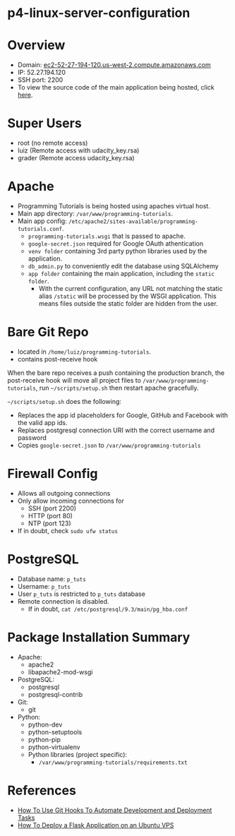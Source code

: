 # p4-linux-server-configuration

# Overview
 - Domain: [ec2-52-27-194-120.us-west-2.compute.amazonaws.com][1]
 - IP: 52.27.194.120
 - SSH port: 2200
 - To view the source code of the main application being hosted, click [here][4].

# Super Users
- root (no remote access)
- luiz (Remote access with udacity_key.rsa)
- grader (Remote access udacity_key.rsa)

# Apache
- Programming Tutorials is being hosted using apaches virtual host. 
- Main app directory: `/var/www/programming-tutorials`. 
- Main app config: `/etc/apache2/sites-available/programming-tutorials.conf`.
    - `programming-tutorials.wsgi` that is passed to apache.
    - `google-secret.json` required for Google OAuth athentication
    - `venv folder` containing 3rd party python libraries used by the application. 
    - `db_admin.py` to conveniently edit the database using SQLAlchemy
    - `app folder` containing the main application, including the `static folder`.
        - With the current configuration, any URL not matching the static alias `/static` will be processed by the WSGI application. This means files outside the static folder are hidden from the user.

# Bare Git Repo
- located in `/home/luiz/programming-tutorials`.
- contains post-receive hook

When the bare repo receives a push containing the production branch, the post-receive hook will move all project files to `/var/www/programming-tutorials`, run `~/scripts/setup.sh` then restart apache gracefully.

`~/scripts/setup.sh` does the following:

- Replaces the app id placeholders for Google, GitHub and Facebook with the valid app ids.
- Replaces postgresql connection URI with the correct username and password
- Copies `google-secret.json` to `/var/www/programming-tutorials`


# Firewall Config
 - Allows all outgoing connections
 - Only allow incoming connections for
	- SSH (port 2200)
	- HTTP (port 80)
	- NTP (port 123)
- If in doubt, check `sudo ufw status`

# PostgreSQL
- Database name: `p_tuts`
- Username: `p_tuts`
- User `p_tuts` is restricted to `p_tuts` database
- Remote connection is disabled. 
    - If in doubt, `cat /etc/postgresql/9.3/main/pg_hba.conf`

# Package Installation Summary
- Apache:
    - apache2
	- libapache2-mod-wsgi
- PostgreSQL:
	- postgresql
	- postgresql-contrib
- Git:
    - git
- Python:
	- python-dev 
	- python-setuptools
	- python-pip
	- python-virtualenv
	- Python libraries (project specific):
		- `/var/www/programming-tutorials/requirements.txt`

# References
- [How To Use Git Hooks To Automate Development and Deployment Tasks][2]
- [How To Deploy a Flask Application on an Ubuntu VPS][2]

[1]: http://ec2-52-27-194-120.us-west-2.compute.amazonaws.com
[2]: https://www.digitalocean.com/community/tutorials/how-to-use-git-hooks-to-automate-development-and-deployment-tasks
[3]: https://www.digitalocean.com/community/tutorials/how-to-deploy-a-flask-application-on-an-ubuntu-vps
[4]: https://github.com/LuizGsa21/p3-programming-tutorials

